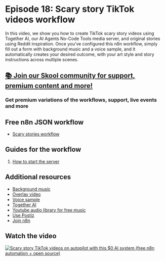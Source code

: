 # Episode 18: Scary story TikTok videos workflow

In this video, we show you how to create TikTok scary story videos using Together AI, our AI Agents No-Code Tools media server, and original stories using Reddit inspiration. Once you’ve configured this n8n workflow, simply fill out a form with background music and a voice sample, and it automatically creates your desired outcome, with your art style and story instructions across multiple scenes.

## [📚 Join our Skool community for support, premium content and more!](https://www.skool.com/ai-agents-az/about)

### Get premium variations of the workflows, support, live events and more

## Free n8n JSON workflow

- [Scary stories workflow](scary_stories_tiktok_workflow.json)

## Guides for the workflow

1. [How to start the server](guide-start-server.md)

## Additional resources

- [Background music](bg_music.mp3)
- [Overlay video](bg_1.mp4)
- [Voice sample](alan_original.mp3)
- [Together AI](https://www.together.ai/models/flux-1-schnell)
- [Youtube audio library for free music](https://www.youtube.com/audiolibrary)
- [Use Postiz](https://postiz.com)
- [Join n8n](https://n8n.partnerlinks.io/fenoo5ekqs1g)

## Watch the video

[![Scary story TikTok videos on autopilot with this $0 AI system (free n8n automation + open source)](https://img.youtube.com/vi/m9myGNrHmeM/0.jpg)](https://www.youtube.com/watch?v=m9myGNrHmeM)

